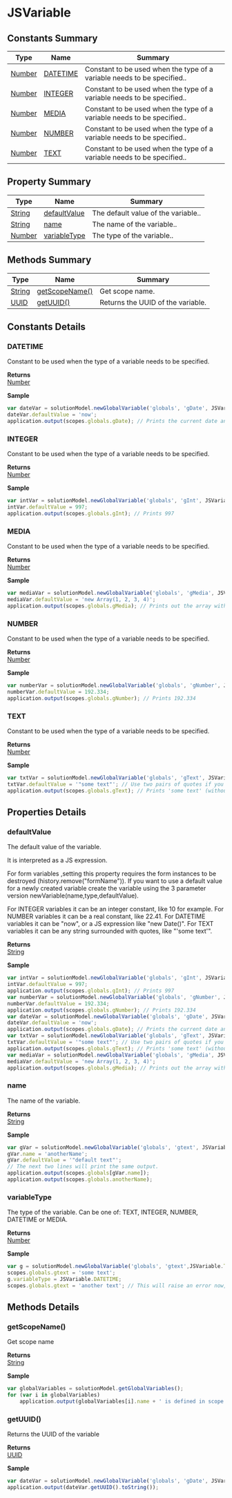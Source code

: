 #  JSVariable


## Constants Summary

| Type                                                  | Name                                          | Summary                                                          |
| ----------------------------------------------------- | --------------------------------------------- | ---------------------------------------------------------------- |
| [Number](../JSLib/Number.md) | [DATETIME](JSVariable.md#DATETIME)                   | Constant to be used when the type of a variable needs to be specified..                                    |
| [Number](../JSLib/Number.md) | [INTEGER](JSVariable.md#INTEGER)                   | Constant to be used when the type of a variable needs to be specified..                                    |
| [Number](../JSLib/Number.md) | [MEDIA](JSVariable.md#MEDIA)                   | Constant to be used when the type of a variable needs to be specified..                                    |
| [Number](../JSLib/Number.md) | [NUMBER](JSVariable.md#NUMBER)                   | Constant to be used when the type of a variable needs to be specified..                                    |
| [Number](../JSLib/Number.md) | [TEXT](JSVariable.md#TEXT)                   | Constant to be used when the type of a variable needs to be specified..                                    |

## Property Summary

| Type                                                  | Name                    | Summary                                                                                                           |
| ----------------------------------------------------- | ----------------------- | ----------------------------------------------------------------------------------------------------------------- |
| [String](../JSLib/String.md) | [defaultValue](JSVariable.md#defaultValue)                   | The default value of the variable..                                    |
| [String](../JSLib/String.md) | [name](JSVariable.md#name)                   | The name of the variable..                                    |
| [Number](../JSLib/Number.md) | [variableType](JSVariable.md#variableType)                   | The type of the variable..                                    |

## Methods Summary

| Type                                                  | Name                    | Summary                                                                                                           |
| ----------------------------------------------------- | ----------------------- | ----------------------------------------------------------------------------------------------------------------- |
| [String](../JSLib/String.md) | [getScopeName()](JSVariable.md#getscopename)                   | Get scope name.                                    |
| [UUID](../Application/UUID.md) | [getUUID()](JSVariable.md#getuuid)                   | Returns the UUID of the variable.                                    |

## Constants Details

### DATETIME

Constant to be used when the type of a variable needs to be specified.

**Returns**\
[Number](../JSLib/Number.md) 


**Sample**

```javascript
var dateVar = solutionModel.newGlobalVariable('globals', 'gDate', JSVariable.DATETIME);
dateVar.defaultValue = 'now';
application.output(scopes.globals.gDate); // Prints the current date and time.
```
### INTEGER

Constant to be used when the type of a variable needs to be specified.

**Returns**\
[Number](../JSLib/Number.md) 


**Sample**

```javascript
var intVar = solutionModel.newGlobalVariable('globals', 'gInt', JSVariable.INTEGER);
intVar.defaultValue = 997;
application.output(scopes.globals.gInt); // Prints 997
```
### MEDIA

Constant to be used when the type of a variable needs to be specified.

**Returns**\
[Number](../JSLib/Number.md) 


**Sample**

```javascript
var mediaVar = solutionModel.newGlobalVariable('globals', 'gMedia', JSVariable.MEDIA);
mediaVar.defaultValue = 'new Array(1, 2, 3, 4)';
application.output(scopes.globals.gMedia); // Prints out the array with four elements.
```
### NUMBER

Constant to be used when the type of a variable needs to be specified.

**Returns**\
[Number](../JSLib/Number.md) 


**Sample**

```javascript
var numberVar = solutionModel.newGlobalVariable('globals', 'gNumber', JSVariable.NUMBER);
numberVar.defaultValue = 192.334;
application.output(scopes.globals.gNumber); // Prints 192.334
```
### TEXT

Constant to be used when the type of a variable needs to be specified.

**Returns**\
[Number](../JSLib/Number.md) 


**Sample**

```javascript
var txtVar = solutionModel.newGlobalVariable('globals', 'gText', JSVariable.TEXT);
txtVar.defaultValue = '"some text"'; // Use two pairs of quotes if you want to assign a String as default value.
application.output(scopes.globals.gText); // Prints 'some text' (without quotes).
```

## Properties Details

### defaultValue

The default value of the variable.

It is interpreted as a JS expression.

For form variables ,setting this property requires the form instances to be destroyed (history.remove("formName")).
If you want to use a default value for a newly created variable  create the variable using the 3 parameter version newVariable(name,type,defaultValue).

For INTEGER variables it can be an integer constant, like 10 for example.
For NUMBER variables it can be a real constant, like 22.41. For DATETIME
variables it can be "now", or a JS expression like "new Date()". For TEXT
variables it can be any string surrounded with quotes, like "'some text'".

**Returns**\
[String](../JSLib/String.md) 


**Sample**

```javascript
var intVar = solutionModel.newGlobalVariable('globals', 'gInt', JSVariable.INTEGER);
intVar.defaultValue = 997;
application.output(scopes.globals.gInt); // Prints 997
var numberVar = solutionModel.newGlobalVariable('globals', 'gNumber', JSVariable.NUMBER);
numberVar.defaultValue = 192.334;
application.output(scopes.globals.gNumber); // Prints 192.334
var dateVar = solutionModel.newGlobalVariable('globals', 'gDate', JSVariable.DATETIME);
dateVar.defaultValue = 'now';
application.output(scopes.globals.gDate); // Prints the current date and time.
var txtVar = solutionModel.newGlobalVariable('globals', 'gText', JSVariable.TEXT);
txtVar.defaultValue = '"some text"'; // Use two pairs of quotes if you want to assign a String as default value.
application.output(scopes.globals.gText); // Prints 'some text' (without quotes).
var mediaVar = solutionModel.newGlobalVariable('globals', 'gMedia', JSVariable.MEDIA);
mediaVar.defaultValue = 'new Array(1, 2, 3, 4)';
application.output(scopes.globals.gMedia); // Prints out the array with four elements.
```
### name

The name of the variable.

**Returns**\
[String](../JSLib/String.md) 


**Sample**

```javascript
var gVar = solutionModel.newGlobalVariable('globals', 'gtext', JSVariable.TEXT);
gVar.name = 'anotherName';
gVar.defaultValue = '"default text"';
// The next two lines will print the same output.
application.output(scopes.globals[gVar.name]);
application.output(scopes.globals.anotherName);
```
### variableType

The type of the variable. Can be one of: TEXT, INTEGER, NUMBER, DATETIME or MEDIA.

**Returns**\
[Number](../JSLib/Number.md) 


**Sample**

```javascript
var g = solutionModel.newGlobalVariable('globals', 'gtext',JSVariable.TEXT);
scopes.globals.gtext = 'some text';
g.variableType = JSVariable.DATETIME;
scopes.globals.gtext = 'another text'; // This will raise an error now, because the variable is not longer of type text.
```

## Methods Details

### getScopeName()

Get scope name


**Returns**\
[String](../JSLib/String.md) 


**Sample**

```javascript
var globalVariables = solutionModel.getGlobalVariables();
for (var i in globalVariables)
	application.output(globalVariables[i].name + ' is defined in scope ' + globalVariables[i].getScopeName());
```
### getUUID()

Returns the UUID of the variable


**Returns**\
[UUID](../Application/UUID.md) 


**Sample**

```javascript
var dateVar = solutionModel.newGlobalVariable('globals', 'gDate', JSVariable.DATETIME);
application.output(dateVar.getUUID().toString());
```

